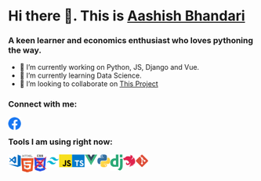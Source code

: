 # Hi there 👋. This is [Aashish Bhandari](https://www.awebisam.com)

### A keen learner and economics enthusiast who loves pythoning the way.

- 🔭 I’m currently working on Python, JS, Django and Vue.
- 🌱 I’m currently learning Data Science.
- 👯 I’m looking to collaborate on [This Project](https://github.com/awebisam/ncellapp_django/)


### Connect with me:


<a href="https://facebook.com/awebisam"><img align="left" alt="Visual Studio Code" width="26px" src="https://raw.githubusercontent.com/awebisam/awebisam/main/fb.png" /></a>

<br />

### Tools I am using right now:


<img align="left" alt="Visual Studio Code" width="26px" src="https://raw.githubusercontent.com/awebisam/awebisam/main/vscode.png" />
<img align="left" alt="HTML5" width="26px" src="https://raw.githubusercontent.com/awebisam/awebisam/main/html.png" />
<img align="left" alt="CSS3" width="26px" src="https://raw.githubusercontent.com/awebisam/awebisam/main/css.png" />
<img align="left" alt="tailwind" width="26px" src="https://raw.githubusercontent.com/awebisam/awebisam/main/tailwind.png" />
<img align="left" alt="js" width="26px" src="https://raw.githubusercontent.com/awebisam/awebisam/main/js.png" />
<img align="left" alt="js" width="26px" src="https://raw.githubusercontent.com/awebisam/awebisam/main/ts.png" />
<img align="left" alt="vue" width="26px" src="https://raw.githubusercontent.com/awebisam/awebisam/main/vue.png" />
<img align="left" alt="python" width="26px" src="https://raw.githubusercontent.com/awebisam/awebisam/main/python.png" />
<img align="left" alt="django" width="26px" src="https://raw.githubusercontent.com/awebisam/awebisam/main/django.png" />
<img align="left" alt="nest" width="26px" src="https://raw.githubusercontent.com/awebisam/awebisam/main/Nest%20JS.png" />
<img align="left" alt="git" width="26px" src="https://raw.githubusercontent.com/awebisam/awebisam/main/git.png" />
